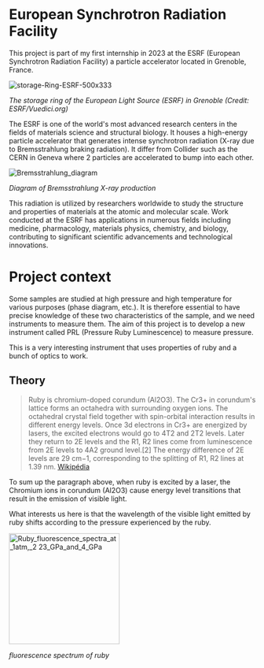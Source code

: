 # European Synchrotron Radiation Facility

This project is part of my first internship in 2023 at the ESRF (European Synchrotron Radiation Facility) a particle accelerator located in Grenoble, France.

![storage-Ring-ESRF-500x333](https://github.com/Sathet/3D_Design/assets/147035374/eefe2bc8-713b-46fc-a813-b4953842ae00)

*The storage ring of the European Light Source (ESRF) in Grenoble (Credit: ESRF/Vuedici.org)*

The ESRF is one of the world's most advanced research centers in the fields of materials science and structural biology. It houses a high-energy particle accelerator that generates intense synchrotron radiation (X-ray due to Bremsstrahlung braking radiation). It differ from Collider such as the CERN in Geneva where 2 particles are accelerated to bump into each other. 

![Bremsstrahlung_diagram](https://github.com/Sathet/3D_Design/assets/147035374/30d0bcc9-fba5-40af-8179-80214b4f077f)

*Diagram of Bremsstrahlung X-ray production*

This radiation is utilized by researchers worldwide to study the structure and properties of materials at the atomic and molecular scale. Work conducted at the ESRF has applications in numerous fields including medicine, pharmacology, materials physics, chemistry, and biology, contributing to significant scientific advancements and technological innovations.

# Project context

Some samples are studied at high pressure and high temperature for various purposes (phase diagram, etc.). It is therefore essential to have precise knowledge of these two characteristics of the sample, and we need instruments to measure them. The aim of this project is to develop a new instrument called PRL (Pressure Ruby Luminescence) to measure pressure.

This is a very interesting instrument that uses properties of ruby and a bunch of optics to work.

## Theory

>Ruby is chromium-doped corundum (Al2O3). The Cr3+ in corundum's lattice forms an octahedra with surrounding oxygen ions. The octahedral crystal field together with spin-orbital interaction results in different energy levels. Once 3d electrons in Cr3+ are energized by lasers, the excited electrons would go to 4T2 and 2T2 levels. Later they return to 2E levels and the R1, R2 lines come from luminescence from 2E levels to 4A2 ground level.[2] The energy difference of 2E levels are 29 cm−1, corresponding to the splitting of R1, R2 lines at 1.39 nm. [Wikipédia](https://en.wikipedia.org/wiki/Ruby_pressure_scale)

To sum up the paragraph above, when ruby is excited by a laser, the Chromium ions in corundum (Al2O3) cause energy level transitions that result in the emission of visible light.

What interests us here is that the wavelength of the visible light emitted by ruby shifts according to the pressure experienced by the ruby.

<img width="225" alt="Ruby_fluorescence_spectra_at_1atm,_2 23_GPa_and_4_GPa" src="https://github.com/Sathet/3D_Design/assets/147035374/2f76e357-7fa7-4a94-98d2-2d604cc48ff5">

*fluorescence spectrum of ruby*
















